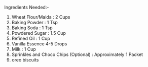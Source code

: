 Ingredients Needed:-

1. Wheat Flour/Maida : 2 Cups
2. Baking Powder : 1 Tsp
3. Baking Soda : 1 Tsp
4. Powdered Sugar : 1.5 Cup
5. Refined Oil : 1 Cup
6. Vanilla Essence 4-5 Drops
7. Milk : 1 Cup
8. Sprinkles and Choco Chips (Optional) : Approximately 1 Packet 
9. oreo biscuits
